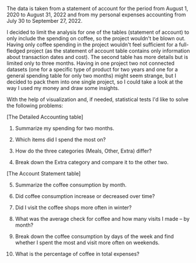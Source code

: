 The data is taken from a statement of account for the period from August 1, 2020 to August 31, 2022 and from my personal expenses accounting from July 30 to September 27, 2022.

I decided to limit the analysis for one of the tables (statement of account) to only include the spending on coffee, so the project wouldn't be blown out.
Having only coffee spending in the project wouldn't feel sufficient for a full-fledged project (as the statement of account table contains only information about transaction dates and cost). The second table has more details but is limited only to three months. Having in one project two not connected datasets (one for a specific type of product for two years and one for a general spending table for only two months) might seem strange, but I decided to pack them into one single project, so I could take a look at the way I used my money and draw some insights.

With the help of visualization and, if needed, statistical tests I'd like to solve the following problems:

[The Detailed Accounting table]

1. Summarize my spending for two months.

2. Which items did I spend the most on?

3. How do the three categories (Meals, Other, Extra) differ?

4. Break down the Extra category and compare it to the other two.

[The Account Statement table]

5. Summarize the coffee consumption by month.

6. Did coffee consumption increase or decreased over time?

7. Did I visit the coffee shops more often in winter?

8. What was the average check for coffee and how many visits I made – by month?

9. Break down the coffee consumption by days of the week and find whether I spent the most and visit more often on weekends.

10. What is the percentage of coffee in total expenses?
